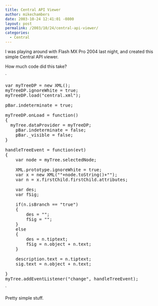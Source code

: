 ```yaml
---
title: Central API Viewer
author: mikechambers
date: 2003-10-24 12:41:01 -0800
layout: post
permalink: /2003/10/24/central-api-viewer/
categories:
  - Central
---
```



I was playing around with Flash MX Pro 2004 last night, and created this simple Central API viewer.

<!--more-->

  


How much code did this take?

`
<pre>
var myTreeDP = new XML();
myTreeDP.ignoreWhite = true;
myTreeDP.load("central.xml");

pBar.indeterminate = true;

myTreeDP.onLoad = function()
{ 
  myTree.dataProvider = myTreeDP;
 	pBar.indeterminate = false;
	pBar._visible = false;
}

handleTreeEvent = function(evt)
{
	var node = myTree.selectedNode;

	XML.prototype.ignoreWhite = true;
	var x = new XML("<xml>"+node.toString()+"</xml>");
	var n = x.firstChild.firstChild.attributes;
	
	var des;
	var fSig;
	
	if(n.isBranch == "true")
	{
		des = "";
		fSig = "";		
	}
	else
	{
		des = n.tiptext;
		fSig = n.object + n.text;
	}
	
	description.text = n.tiptext;
	sig.text = n.object + n.text;
	
}
myTree.addEventListener("change", handleTreeEvent);
</pre>
<p>`

Pretty simple stuff.